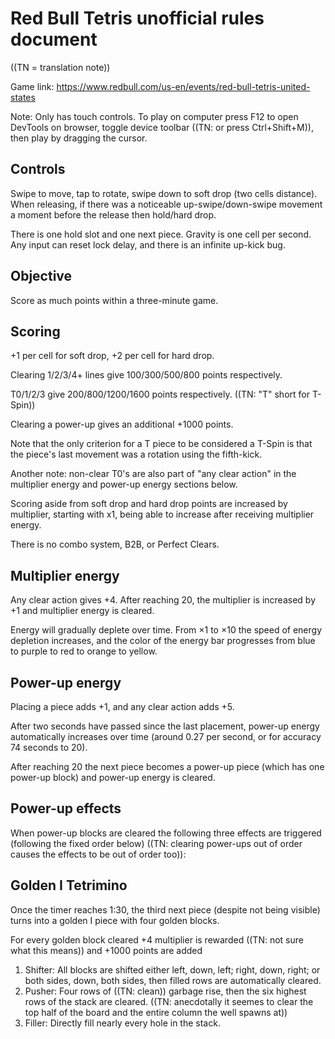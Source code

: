 # Red Bull Tetris unofficial rules document
((TN = translation note))

Game link: https://www.redbull.com/us-en/events/red-bull-tetris-united-states

Note: Only has touch controls. To play on computer press F12 to open DevTools on browser, toggle device toolbar ((TN: or press Ctrl+Shift+M)), then play by dragging the cursor.

## Controls

Swipe to move, tap to rotate, swipe down to soft drop (two cells distance). When releasing, if there was a noticeable up-swipe/down-swipe movement a moment before the release then hold/hard drop.

There is one hold slot and one next piece. Gravity is one cell per second. Any input can reset lock delay, and there is an infinite up-kick bug.

## Objective

Score as much points within a three-minute game.

## Scoring

+1 per cell for soft drop, +2 per cell for hard drop.

Clearing 1/2/3/4+ lines give 100/300/500/800 points respectively.

T0/1/2/3 give 200/800/1200/1600 points respectively. ((TN: "T" short for T-Spin))

Clearing a power-up gives an additional +1000 points.

Note that the only criterion for a T piece to be considered a T-Spin is that the piece's last movement was a rotation using the fifth-kick.

Another note: non-clear T0's are also part of "any clear action" in the multiplier energy and power-up energy sections below.

Scoring aside from soft drop and hard drop points are increased by multiplier, starting with x1, being able to increase after receiving multiplier energy.

There is no combo system, B2B, or Perfect Clears.

## Multiplier energy

Any clear action gives +4. After reaching 20, the multiplier is increased by +1 and multiplier energy is cleared.

Energy will gradually deplete over time. From ×1 to ×10 the speed of energy depletion increases, and the color of the energy bar progresses from blue to purple to red to orange to yellow.

## Power-up energy

Placing a piece adds +1, and any clear action adds +5.

After two seconds have passed since the last placement, power-up energy automatically increases over time (around 0.27 per second, or for accuracy 74 seconds to 20).

After reaching 20 the next piece becomes a power-up piece (which has one power-up block) and power-up energy is cleared.

## Power-up effects

When power-up blocks are cleared the following three effects are triggered (following the fixed order below) ((TN: clearing power-ups out of order causes the effects to be out of order too)):

## Golden I Tetrimino

Once the timer reaches 1:30, the third next piece (despite not being visible) turns into a golden I piece with four golden blocks.

For every golden block cleared +4 multiplier is rewarded ((TN: not sure what this means)) and +1000 points are added

1. Shifter: All blocks are shifted either left, down, left; right, down, right; or both sides, down, both sides, then filled rows are automatically cleared.
2. Pusher: Four rows of ((TN: clean)) garbage rise, then the six highest rows of the stack are cleared. ((TN: anecdotally it seemes to clear the top half of the board and the entire column the well spawns at))
3. Filler: Directly fill nearly every hole in the stack.
